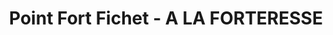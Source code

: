 ---
title: "Point Fort Fichet - A LA FORTERESSE"
url: /eaubonne/point-fort-fichet-a-la-forteresse/
shop: serrurier
---